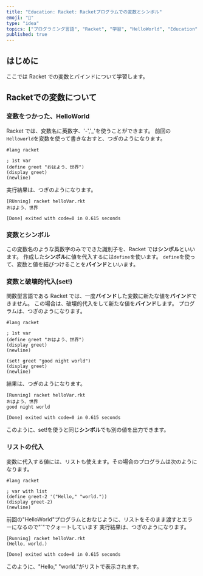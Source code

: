 ```yaml
---
title: "Education: Racket: Racketプログラムでの変数とシンボル"
emoji: "🎾"
type: "idea"
topics: ["プログラミング言語", "Racket", "学習", "HelloWorld", "Education" ]
published: true
---
```


## はじめに

ここでは Racket での変数とバインドについて学習します。

## Racketでの変数について

### 変数をつかった、HelloWorld

Racket では、変数名に英数字、'-','_'を使うことができます。
前回の`Helloworld`を変数を使って書きなおすと、つぎのようになります。

``` Racket: hellovariables.rkt
#lang racket

; 1st var
(define greet "おはよう、世界")
(display greet)
(newline)
```

実行結果は、つぎのようになります。

``` VS Code : output
[RUnning] racket helloVar.rkt
おはよう、世界

[Done] exited with code=0 in 0.615 seconds
```

### 変数とシンボル

この変数名のような英数字のみでできた識別子を、Racket では**シンボル**といいます。
作成した**シンボル**に値を代入するには`define`を使います。
`define`を使って、変数と値を結びつけることを**バインド**といいます。

### 変数と破壊的代入(set!)

関数型言語である Racket では、一度**バインド**した変数に新たな値を**バインド**できません。
この場合は、破壊的代入をして新たな値を**バインド**します。
プログラムは、つぎのようになります。

``` Racket: hellovariables.rkt
#lang racket

; 1st var
(define greet "おはよう、世界")
(display greet)
(newline)

(set! greet "good night world")
(display greet)
(newline)
```

結果は、つぎのようになります。

``` VS Code : output
[Running] racket helloVar.rkt
おはよう、世界
good night world

[Done] exited with code=0 in 0.615 seconds
```

このように、set!を使うと同じ**シンボル**でも別の値を出力できます。

### リストの代入

変数に代入する値には、リストも使えます。その場合のプログラムは次のようになります。

``` Racket: hellovariables.rkt
#lang racket

; var with list
(define greet-2 '("Hello," "world."))
(display greet-2)
(newline)
```

前回の"HelloWorld"プログラムとおなじように、リストをそのまま渡すとエラーになるので"`"でクォートしています
実行結果は、つぎのようになります。

``` VS Code : output
[Running] racket helloVar.rkt
(Hello, world.)

[Done] exited with code=0 in 0.615 seconds
```

このように、"Hello," "world."がリストで表示されます。
